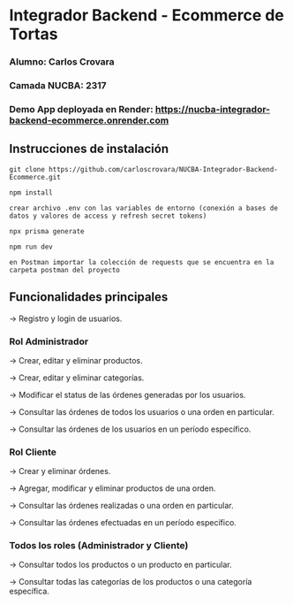 # Integrador Backend - Ecommerce de Tortas

### Alumno: Carlos Crovara

### Camada NUCBA: 2317

### Demo App deployada en Render: https://nucba-integrador-backend-ecommerce.onrender.com

## Instrucciones de instalación

```
git clone https://github.com/carloscrovara/NUCBA-Integrador-Backend-Ecommerce.git

npm install

crear archivo .env con las variables de entorno (conexión a bases de datos y valores de access y refresh secret tokens)

npx prisma generate

npm run dev

en Postman importar la colección de requests que se encuentra en la carpeta postman del proyecto
```

## Funcionalidades principales
-> Registro y login de usuarios. 

### Rol Administrador
-> Crear, editar y eliminar productos.

-> Crear, editar y eliminar categorías.

-> Modificar el status de las órdenes generadas por los usuarios.

-> Consultar las órdenes de todos los usuarios o una orden en particular.

-> Consultar las órdenes de los usuarios en un período específico.

### Rol Cliente
-> Crear y eliminar órdenes. 

-> Agregar, modificar y eliminar productos de una orden.

-> Consultar las órdenes realizadas o una orden en particular.

-> Consultar las órdenes efectuadas en un período específico.

### Todos los roles (Administrador y Cliente)
-> Consultar todos los productos o un producto en particular.

-> Consultar todas las categorías de los productos o una categoría específica. 
